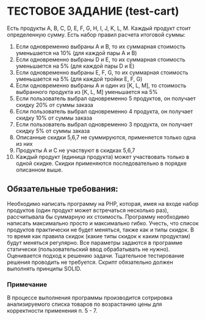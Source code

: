 # ТЕСТОВОЕ ЗАДАНИЕ (test-cart)

Есть продукты A, B, C, D, E, F, G, H, I, J, K, L, M. Каждый продукт стоит определенную сумму.
Есть набор правил расчета итоговой суммы:
1. Если одновременно выбраны А и B, то их суммарная стоимость уменьшается на 10% (для каждой пары А и B)
2. Если одновременно выбраны D и E, то их суммарная стоимость уменьшается на 5% (для каждой пары D и E)
3. Если одновременно выбраны E, F, G, то их суммарная стоимость уменьшается на 5% (для каждой тройки E, F, G)
4. Если одновременно выбраны А и один из [K, L, M], то стоимость выбранного продукта из  [K, L, M] уменьшается на 5%
5. Если пользователь выбрал одновременно 5 продуктов, он получает скидку 20% от суммы заказа
6. Если пользователь выбрал одновременно 4 продукта, он получает скидку 10% от суммы заказа
7. Если пользователь выбрал одновременно 3 продукта, он получает скидку 5% от суммы заказа
8. Описанные скидки 5,6,7 не суммируются, применяется только одна из них
9. Продукты A и C не участвуют в скидках 5,6,7
10. Каждый продукт (единица продукта) может участвовать только в одной скидке. Скидки применяются последовательно в порядке описанном выше.

## Обязательные требования:
Необходимо написать программу на PHP, которая, имея на входе набор продуктов (один продукт может встречаться несколько раз), рассчитывала бы суммарную их стоимость.
Программу необходимо написать максимально просто и максимально гибко. Учесть, что список продуктов практически не будет меняться, также как и типы скидок. В то время как правила скидок (какие типы скидок к каким продуктам) будут меняться регулярно.
Все параметры задаются в программе статически (пользовательский ввод обрабатывать не нужно). Оценивается подход к решению задачи. Тщательное тестирование решения проводить не требуется. Скрипт обязательно должен выполнять принципы SOLID.

### Примечание
В процессе выполнения программы производится сотрировка анализируемого списка товаров по возрастанию цены для корректности применения п. 5 - 7.
